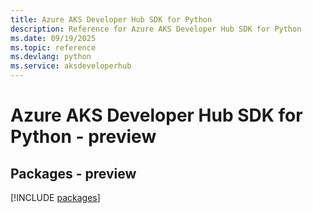 ```yaml
---
title: Azure AKS Developer Hub SDK for Python
description: Reference for Azure AKS Developer Hub SDK for Python
ms.date: 09/19/2025
ms.topic: reference
ms.devlang: python
ms.service: aksdeveloperhub
---
```

# Azure AKS Developer Hub SDK for Python - preview
## Packages - preview
[!INCLUDE [packages](aks-developer-hub-index.md)]
